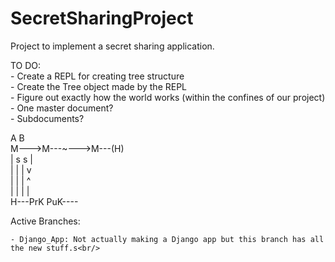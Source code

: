 # SecretSharingProject
Project to implement a secret sharing application.<br/>

TO DO:<br/>
	- Create a REPL for creating tree structure <br/> 
	- Create the Tree object made by the REPL<br/>
	- Figure out exactly how the world works (within the confines of our project)<br/>
		- One master document? <br/>
		- Subdocuments?<br/>

A                  B<br/>
M--->M---~--->M---(H)<br/>
|    s        s    |<br/>
|    |        |    v<br/>
|    |        |    ^<br/>
|    |        |    |<br/>
H---PrK      PuK----<br/>

Active Branches:<br/>

	- Django_App: Not actually making a Django app but this branch has all the new stuff.s<br/>
